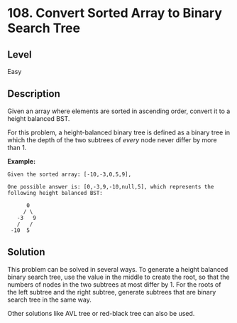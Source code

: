 # 108. Convert Sorted Array to Binary Search Tree
## Level
Easy

## Description
Given an array where elements are sorted in ascending order, convert it to a height balanced BST.

For this problem, a height-balanced binary tree is defined as a binary tree in which the depth of the two subtrees of *every* node never differ by more than 1.

**Example:**
```
Given the sorted array: [-10,-3,0,5,9],

One possible answer is: [0,-3,9,-10,null,5], which represents the following height balanced BST:

      0
     / \
   -3   9
   /   /
 -10  5
```

## Solution
This problem can be solved in several ways. To generate a height balanced binary search tree, use the value in the middle to create the root, so that the numbers of nodes in the two subtrees at most differ by 1. For the roots of the left subtree and the right subtree, generate subtrees that are binary search tree in the same way.

Other solutions like AVL tree or red-black tree can also be used.
